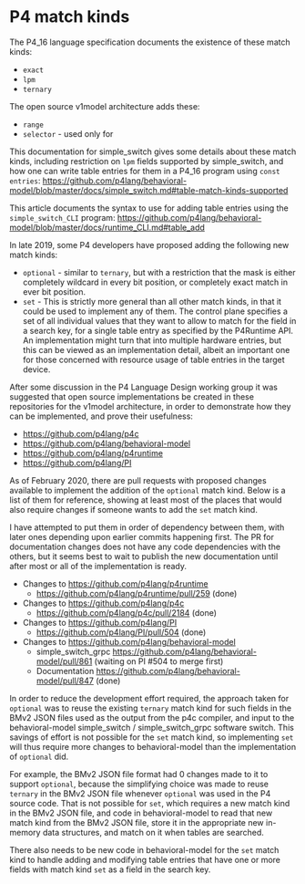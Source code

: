 # P4 match kinds

The P4_16 language specification documents the existence of these
match kinds:

* `exact`
* `lpm`
* `ternary`

The open source v1model architecture adds these:

* `range`
* `selector` - used only for 

This documentation for simple_switch gives some details about these
match kinds, including restriction on `lpm` fields supported by
simple_switch, and how one can write table entries for them in a P4_16
program using `const entries`:
https://github.com/p4lang/behavioral-model/blob/master/docs/simple_switch.md#table-match-kinds-supported

This article documents the syntax to use for adding table entries
using the `simple_switch_CLI` program:
https://github.com/p4lang/behavioral-model/blob/master/docs/runtime_CLI.md#table_add

In late 2019, some P4 developers have proposed adding the following
new match kinds:

* `optional` - similar to `ternary`, but with a restriction that the
  mask is either completely wildcard in every bit position, or
  completely exact match in ever bit position.
* `set` - This is strictly more general than all other match kinds, in
  that it could be used to implement any of them.  The control plane
  specifies a set of all individual values that they want to allow to
  match for the field in a search key, for a single table entry as
  specified by the P4Runtime API.  An implementation might turn that
  into multiple hardware entries, but this can be viewed as an
  implementation detail, albeit an important one for those concerned
  with resource usage of table entries in the target device.

After some discussion in the P4 Language Design working group it was
suggested that open source implementations be created in these
repositories for the v1model architecture, in order to demonstrate how
they can be implemented, and prove their usefulness:

* https://github.com/p4lang/p4c
* https://github.com/p4lang/behavioral-model
* https://github.com/p4lang/p4runtime
* https://github.com/p4lang/PI

As of February 2020, there are pull requests with proposed changes
available to implement the addition of the `optional` match kind.
Below is a list of them for reference, showing at least most of the
places that would also require changes if someone wants to add the
`set` match kind.

I have attempted to put them in order of dependency between them, with
later ones depending upon earlier commits happening first.  The PR for
documentation changes does not have any code dependencies with the
others, but it seems best to wait to publish the new documentation
until after most or all of the implementation is ready.

* Changes to https://github.com/p4lang/p4runtime
  * https://github.com/p4lang/p4runtime/pull/259 (done)
* Changes to https://github.com/p4lang/p4c
  * https://github.com/p4lang/p4c/pull/2184 (done)
* Changes to https://github.com/p4lang/PI
  * https://github.com/p4lang/PI/pull/504 (done)
* Changes to https://github.com/p4lang/behavioral-model
  * simple_switch_grpc https://github.com/p4lang/behavioral-model/pull/861 (waiting on PI #504 to merge first)
  * Documentation https://github.com/p4lang/behavioral-model/pull/847 (done)


In order to reduce the development effort required, the approach taken
for `optional` was to reuse the existing `ternary` match kind for such
fields in the BMv2 JSON files used as the output from the p4c
compiler, and input to the behavioral-model simple_switch /
simple_switch_grpc software switch.  This savings of effort is not
possible for the `set` match kind, so implementing `set` will thus
require more changes to behavioral-model than the implementation of
`optional` did.

For example, the BMv2 JSON file format had 0 changes made to it to
support `optional`, because the simplifying choice was made to reuse
`ternary` in the BMv2 JSON file whenever `optional` was used in the P4
source code.  That is not possible for `set`, which requires a new
match kind in the BMv2 JSON file, and code in behavioral-model to read
that new match kind from the BMv2 JSON file, store it in the
appropriate new in-memory data structures, and match on it when tables
are searched.

There also needs to be new code in behavioral-model for the `set`
match kind to handle adding and modifying table entries that have one
or more fields with match kind `set` as a field in the search key.
